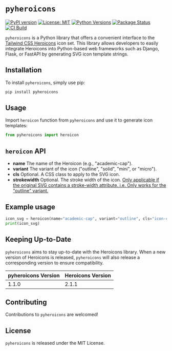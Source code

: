 # `pyheroicons`

[![PyPI version](https://badge.fury.io/py/pyheroicons.svg)](https://pypi.org/project/pyheroicons)
[![License: MIT](https://img.shields.io/badge/License-MIT-yellow.svg)](https://opensource.org/licenses/MIT)
[![Python Versions](https://img.shields.io/pypi/pyversions/pyheroicons)](https://pypi.org/project/pyheroicons)
[![Package Status](https://img.shields.io/pypi/status/pyheroicons)](https://pypi.org/project/pyheroicons)
[![CI Build](https://github.com/burakyilmaz321/pyheroicons/actions/workflows/lint_and_test.yml/badge.svg)](https://github.com/burakyilmaz321/pyheroicons/actions/workflows/lint_and_test.yml)

`pyheroicons` is a Python library that offers a convenient interface to the [Tailwind CSS Heroicons](https://heroicons.com/) icon set. This library allows developers to easily integrate Heroicons into Python-based web frameworks such as Django, Flask, or FastAPI by generating SVG icon template strings.

## Installation

To install `pyheroicons`, simply use pip:

```bash
pip install pyheroicons
```

## Usage

Import `heroicon` function from `pyheroicons` and use it to generate icon templates:

```python
from pyheroicons import heroicon
```

## `heroicon` API

- **name** The name of the Heroicon (e.g., "academic-cap").
- **variant** The variant of the icon ("outline", "solid", "mini", or "micro").
- **cls** Optional. A CSS class to apply to the SVG icon.
- **strokewidth** Optional. The stroke width of the icon. <ins>Only applicable if the original SVG contains a stroke-width attribute. i.e. Only works for the "outline" variant.</ins>

## Example usage

```python
icon_svg = heroicon(name="academic-cap", variant="outline", cls="icon-class", strokewidth="2")
print(icon_svg)
```

## Keeping Up-to-Date

`pyheroicons` aims to stay up-to-date with the Heroicons library. When a new version of Heroicons is released, `pyheroicons` will also release a corresponding version to ensure compatibility.

| pyheroicons Version | Heroicons Version |
| ------------------- | ----------------- |
| 1.1.0               | 2.1.1             |

## Contributing

Contributions to `pyheroicons` are welcomed!

## License

`pyheroicons` is released under the MIT License.
